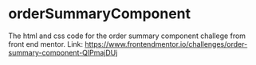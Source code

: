 # orderSummaryComponent

The html and css code for the order summary component challege from front end mentor.
Link: https://www.frontendmentor.io/challenges/order-summary-component-QlPmajDUj
